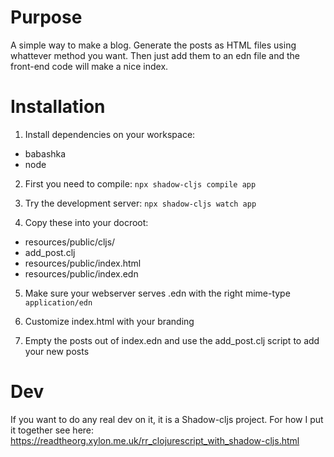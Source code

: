 # Purpose
A simple way to make a blog. Generate the posts as HTML files using whattever
method you want. Then just add them to an edn file and the front-end code will
make a nice index.

# Installation

1. Install dependencies on your workspace:
- babashka
- node

2. First you need to compile:
```npx shadow-cljs compile app```

3. Try the development server:
```npx shadow-cljs watch app```

4. Copy these into your docroot:
- resources/public/cljs/
- add_post.clj
- resources/public/index.html
- resources/public/index.edn

5. Make sure your webserver serves .edn with the right mime-type `application/edn`

6. Customize index.html with your branding

7. Empty the posts out of index.edn and use the add_post.clj script to add your new posts

# Dev

If you want to do any real dev on it, it is a Shadow-cljs project. For how I put it together see here: https://readtheorg.xylon.me.uk/rr_clojurescript_with_shadow-cljs.html
